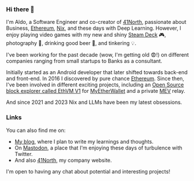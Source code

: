 ### Hi there 👋

I'm Aldo, a Software Engineer and co-creator of [41North](https://41north.dev), passionate about Business, [Ethereum](https://ethereum.org), [Nix](https://nixos.org), and these days with Deep Learning. However, I enjoy playing video games with my new and shiny [Steam Deck](https://store.steampowered.com/steamdeck) 🎮, photography 📸, drinking good beer 🍺, and tinkering 💡.

I've been working for the past decade (wow, I'm getting old 😨!) on different companies ranging from small startups to Banks as a consultant.

Initially started as an Android developer that later shifted towards back-end and front-end. In 2016 I discovered by pure chance [Ethereum](https://ethereum.org). Since then, I've been involved in different exciting projects, including an [Open Source block explorer called EthVM V1](https://github.com/EthVM/EthVM/tree/6a956ab8a0912750f5bd83c3a030d7db1f61f992) for [MyEtherWallet](https://www.myetherwallet.com/) and a private [MEV](https://ethereum.org/en/developers/docs/mev/) relay.

And since 2021 and 2023 Nix and LLMs have been my latest obsessions.

### Links

You can also find me on:

<ul>
  <li><a href="https://aldoborrero.com">My blog</a>, where I plan to write my learnings and thoughts.</li>
  <li>On <a rel="me" class="Link--primary" href="https://fosstodon.org/@aldo">Mastodon</a>, a place that I'm enjoying these days of turbulence with Twitter.</li>
  <li>And also <a href="https://41north.dev">41North</a>, my company website.</li>
</ul>

I'm open to having any chat about potential and interesting projects!
